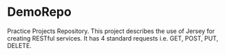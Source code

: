 # DemoRepo
Practice Projects Repository.
This project describes the use of Jersey for creating RESTful services. It has 4 standard requests i.e. GET, POST, PUT, DELETE.
